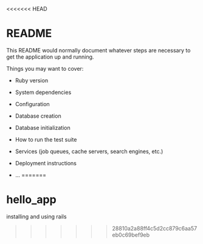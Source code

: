 <<<<<<< HEAD
# README

This README would normally document whatever steps are necessary to get the
application up and running.

Things you may want to cover:

* Ruby version

* System dependencies

* Configuration

* Database creation

* Database initialization

* How to run the test suite

* Services (job queues, cache servers, search engines, etc.)

* Deployment instructions

* ...
=======
# hello_app
installing and using rails
>>>>>>> 28810a2a88ff4c5d2cc879c6aa57eb0c69bef9eb
